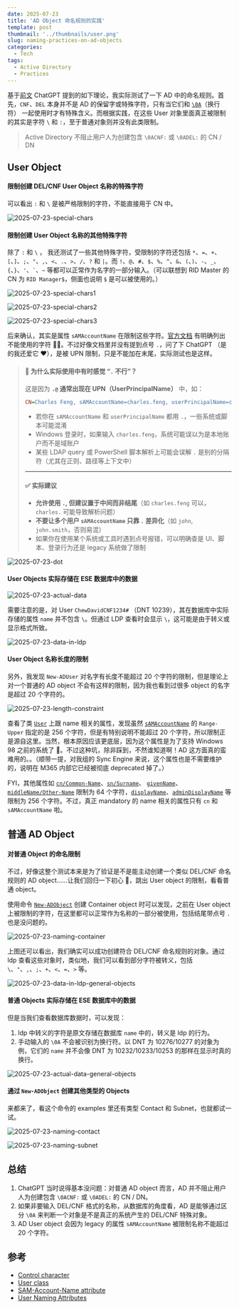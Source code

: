 ```yaml
---
date: 2025-07-23
title: 'AD Object 命名规则的实践'
template: post
thumbnail: '../thumbnails/user.png'
slug: naming-practices-on-ad-objects
categories:
  - Tech
tags:
  - Active Directory
  - Practices
---
```


基于[前文](/study_notes_as_ad_beginner) ChatGPT 提到的如下理论，我实际测试了一下 AD 中的命名规则。首先，`CNF`、`DEL` 本身并不是 AD 的保留字或特殊字符，只有当它们和 [`\0A`](https://en.wikipedia.org/wiki/Control_character)（换行符） 一起使用时才有特殊含义。而根据实践，在这些 User 对象里面真正被限制的其实是字符 `\` 和 `:`，至于普通对象则并没有此类限制。

> Active Directory 不阻止用户人为创建包含 `\0ACNF:` 或 `\0ADEL:` 的 CN / DN

## User Object

#### 限制创建 DEL/CNF User Object 名称的特殊字符

可以看出 `:` 和 `\` 是被严格限制的字符，不能直接用于 CN 中。

![2025-07-23-special-chars](https://images.charlesfeng.cn/2025-07-23-special-chars.PNG)

#### 限制创建 User Object 名称的其他特殊字符

除了  `:` 和 `\` ， 我还测试了一些其他特殊字符，受限制的字符还包括 `*`、`=`、`+`、`[`、`]`、`;`、`"`、`,`、`<`、`.`、`>`、`/`、`?` 和 `|`。而 `!`、`@`、`#`、`$`、`%`、`^`、`&`、`(`、`)`、`-`、`_`、`{`、`}`、`'`、`` ` ``、`~` 等都可以正常作为名字的一部分输入。（可以联想到 RID Master 的 CN 为 `RID Manager$`，侧面也说明 `$` 是可以被使用的。）

![2025-07-23-special-chars1](https://images.charlesfeng.cn/2025-07-23-special-chars1.PNG)

![2025-07-23-special-chars2](https://images.charlesfeng.cn/2025-07-23-special-chars2.PNG)

![2025-07-23-special-chars3](https://images.charlesfeng.cn/2025-07-23-special-chars3.PNG)

后来确认，其实是属性 `sAMAccountName` 在限制这些字符。[官方文档](https://learn.microsoft.com/en-us/windows/win32/adschema/a-samaccountname) 有明确列出不能使用的字符 🤦🏻。不过好像文档里并没有提到点号 `.`，问了下 ChatGPT （是的我还爱它 ❤️），是被 UPN 限制，只是不能加在末尾，实际测试也是这样。

>#### 🧠 为什么实际使用中有时感觉 “`.` 不行”？
>
>这是因为 **`.@` 通常出现在 UPN（UserPrincipalName）** 中，如：
>
>```ini
>CN=Charles Feng, sAMAccountName=charles.feng, userPrincipalName=charles.feng@contoso.com
>```
>
>- 若你在 `sAMAccountName` 和 `userPrincipalName` 都用 `.`，一些系统或脚本可能混淆
>- Windows 登录时，如果输入 `charles.feng`，系统可能误以为是本地账户而不是域账户
>- 某些 LDAP query 或 PowerShell 脚本解析上可能会误解 `.` 是别的分隔符（尤其在正则、路径等上下文中）
>
>------
>
>#### ✅ 实际建议
>
>- **允许使用 `.`, 但建议置于中间而非结尾**（如 `charles.feng` 可以，`charles.` 可能导致解析问题）
>- **不要让多个用户 `sAMAccountName` 只靠 `.` 差异化**（如 `john`, `john.smith`，否则易混）
>- 如果你在使用某个系统或工具时遇到点号报错，可以明确查是 UI、脚本、登录行为还是 legacy 系统做了限制

![2025-07-23-dot](https://images.charlesfeng.cn/2025-07-23-dot.PNG)

#### User Objects 实际存储在 ESE 数据库中的数据

![2025-07-23-actual-data](https://images.charlesfeng.cn/2025-07-23-actual-data.PNG)

需要注意的是，对 User `ChewDavidCNF1234#` （DNT 10239），其在数据库中实际存储的属性 `name` 并不包含 `\`。但通过 LDP 查看时会显示 `\`，这可能是由于转义或显示格式所致。

![2025-07-23-data-in-ldp](https://images.charlesfeng.cn/2025-07-23-data-in-ldp.PNG)

#### User Object 名称长度的限制

另外，我发现 `New-ADUser` 对名字有长度不能超过 20 个字符的限制，但是理论上对一个普通的 AD object 不会有这样的限制，因为我也看到过很多 object 的名字是超过 20 个字符的。

![2025-07-23-length-constraint](https://images.charlesfeng.cn/2025-07-23-length-constraint.PNG)

查看了类 [`User`](https://learn.microsoft.com/en-us/windows/win32/adschema/c-user) 上跟 name 相关的属性，发现虽然 [`sAMAccountName`](https://learn.microsoft.com/en-us/windows/win32/adschema/a-samaccountname) 的 `Range-Upper` 指定的是 256 个字符，但是有特别说明不能超过 20 个字符，所以限制正是源自这里。当然，根本原因应该更底层，因为这个属性是为了支持 Windows 98 之前的系统了 🥱。不过这种坑，除非踩到，不然谁知道啊！AD 这方面真的蛮难用的。。（顺带一提，对我组的 Sync Engine 来说，这个属性也是不需要维护的，说明在 M365 内部它已经被彻底 deprecated 掉了。）

FYI，其他属性如 [`cn/Common-Name`](https://learn.microsoft.com/en-us/windows/win32/adschema/a-cn)、[`sn/Surname`](https://learn.microsoft.com/en-us/windows/win32/adschema/a-sn)、 [`givenName`](https://learn.microsoft.com/en-us/windows/win32/adschema/a-givenname)、[`middleName/Other-Name`](https://learn.microsoft.com/en-us/windows/win32/adschema/a-middlename) 限制为 64 个字符，[`displayName`](https://learn.microsoft.com/en-us/windows/win32/adschema/a-displayname)、[`adminDisplayName`](https://learn.microsoft.com/en-us/windows/win32/adschema/a-admindisplayname) 等限制为 256 个字符。不过，真正 mandatory 的 name 相关的属性只有 `cn` 和 `sAMAccountName` 啦。

## 普通 AD Object

#### 对普通 Object 的命名限制

不过，好像这整个测试本来是为了验证是不是能主动创建一个类似 DEL/CNF 命名规则的 AD object……让我们回归一下初心 👋，跳出 User object 的限制，看看普通 object。

使用命令 [`New-ADObject`](https://learn.microsoft.com/en-us/powershell/module/activedirectory/new-adobject) 创建 Container object 时可以发现，之前在 User object 上被限制的字符，在这里都可以正常作为名称的一部分被使用，包括结尾带点号 `.` 也是没问题的。

![2025-07-23-naming-container](https://images.charlesfeng.cn/2025-07-23-naming-container.PNG)

上图还可以看出，我们确实可以成功创建符合 DEL/CNF 命名规则的对象。通过 ldp 查看这些对象时，类似地，我们可以看到部分字符被转义，包括 `\`、`"`、`,`、`;`、`+`、`<`、`=`、`>` 等。

![2025-07-23-data-in-ldp-general-objects](https://images.charlesfeng.cn/2025-07-23-data-in-ldp-general-objects.PNG)

#### 普通 Objects 实际存储在 ESE 数据库中的数据

但是当我们查看数据库数据时，可以发现：

1. ldp 中转义的字符是原文存储在数据库 `name` 中的，转义是 ldp 的行为。
2. 手动输入的 `\0A` 不会被识别为换行符。以 DNT 为 10276/10277 的对象为例，它们的 `name` 并不会像 DNT 为 10232/10233/10253 的那样在显示时真的换行。

![2025-07-23-actual-data-general-objects](https://images.charlesfeng.cn/2025-07-23-actual-data-general-objects.PNG)

#### 通过 `New-ADObject` 创建其他类型的 Objects

来都来了，看这个命令的 examples 里还有类型 Contact 和 Subnet，也就都试一试。

![2025-07-23-naming-contact](https://images.charlesfeng.cn/2025-07-23-naming-contact.PNG)

![2025-07-23-naming-subnet](https://images.charlesfeng.cn/2025-07-23-naming-subnet.PNG)

## 总结

1. ChatGPT 当时说得基本没问题：对普通 AD object 而言，AD 并不阻止用户人为创建包含 `\0ACNF:` 或 `\0ADEL:` 的 CN / DN。
2. 如果非要输入 DEL/CNF 格式的名称，从数据库的角度看，AD 是能够通过区分 `\0A` 来判断一个对象是不是真正的系统产生的 DEL/CNF 特殊对象。
3. AD User object 会因为 legacy 的属性 `sAMAccountName` 被限制名称不能超过 20 个字符。

## 参考

+ [Control character](https://en.wikipedia.org/wiki/Control_character)
+ [User class](https://learn.microsoft.com/en-us/windows/win32/adschema/c-user)
+ [SAM-Account-Name attribute](https://learn.microsoft.com/en-us/windows/win32/adschema/a-samaccountname)
+ [User Naming Attributes](https://learn.microsoft.com/en-us/windows/win32/ad/naming-properties)
